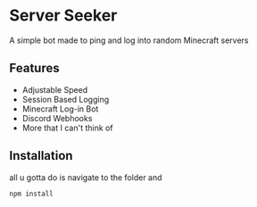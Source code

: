 
# Server Seeker

A simple bot made to ping and log into random Minecraft servers


## Features

- Adjustable Speed
- Session Based Logging
- Minecraft Log-in Bot
- Discord Webhooks
- More that I can't think of



## Installation
all u gotta do is navigate to the folder and
```bash
npm install
```
